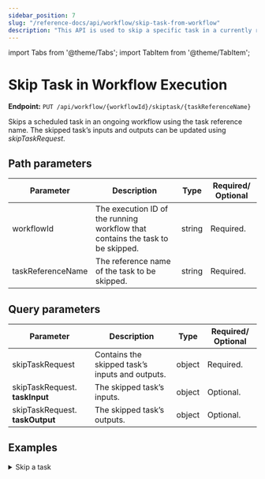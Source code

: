```yaml
---
sidebar_position: 7
slug: "/reference-docs/api/workflow/skip-task-from-workflow"
description: "This API is used to skip a specific task in a currently running workflow."
---
```


import Tabs from '@theme/Tabs';
import TabItem from '@theme/TabItem';

# Skip Task in Workflow Execution

**Endpoint:** `PUT /api/workflow/{workflowId}/skiptask/{taskReferenceName}`

Skips a scheduled task in an ongoing workflow using the task reference name. The skipped task’s inputs and outputs can be updated using *skipTaskRequest*.

## Path parameters

| Parameter  | Description | Type | Required/ Optional |
| ---------- | ----------- | ---- | ----------------- |
| workflowId | The execution ID of the running workflow that contains the task to be skipped. | string | Required. |
| taskReferenceName | The reference name of the task to be skipped. | string | Required. |

## Query parameters

| Parameter  | Description | Type | Required/ Optional |
| ---------- | ----------- | ---- | ----------------- |
| skipTaskRequest | Contains the skipped task’s inputs and outputs. | object | Required. |
| skipTaskRequest. **taskInput** | The skipped task’s inputs. | object | Optional. |
| skipTaskRequest. **taskOutput** | The skipped task’s outputs. | object | Optional. |

## Examples

<details><summary>Skip a task</summary>

**Request**

```shell
curl -X 'PUT' \
  'https://<YOUR_CLUSTER>o/api/workflow/18f871a1-d3f8-11ef-a114-0af1b159704e/skiptask/someTask_ref' \
  -H 'accept: */*' \
  -H 'X-Authorization: <TOKEN>'
```

**Response**

Returns 200 OK, indicating that the task has been skipped successfully.

</details>